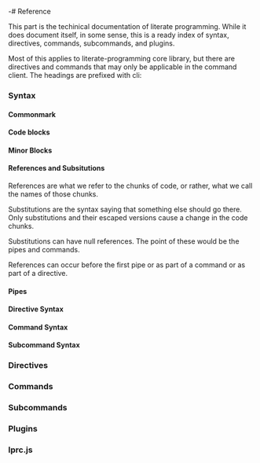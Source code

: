 -# Reference

This part is the techinical documentation of literate programming. While it does document itself, in some sense, this is a ready index of syntax, directives, commands, subcommands, and plugins.

Most of this applies to literate-programming core library, but there are directives and commands that may only be applicable in the command client. The headings are prefixed with cli: 

### Syntax

#### Commonmark

#### Code blocks

#### Minor Blocks

#### References and Subsitutions

References are what we refer to the chunks of code, or rather, what we call the names of those chunks. 

Substitutions are the syntax saying that something else should go there. Only substitutions and their escaped versions cause a change in the code chunks. 

Substitutions can have null references. The point of these would be the pipes and commands. 

References can occur before the first pipe or as part of a command or as part of a directive. 

#### Pipes

#### Directive Syntax

#### Command Syntax

#### Subcommand Syntax

### Directives

### Commands

### Subcommands

### Plugins

### lprc.js
